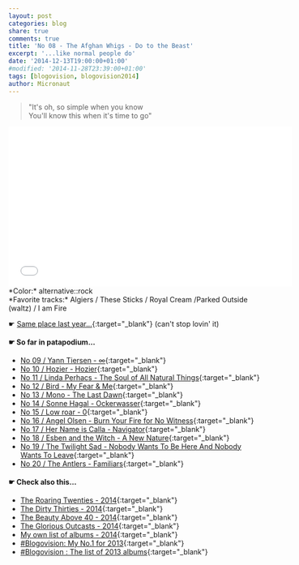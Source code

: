 ```yaml
---
layout: post
categories: blog
share: true
comments: true
title: 'No 08 - The Afghan Whigs - Do to the Beast'
excerpt: '...like normal people do'
date: '2014-12-13T19:00:00+01:00'
#modified: '2014-11-28T23:39:00+01:00'
tags: [blogovision, blogovision2014]
author: Micronaut
---
```

> "It's oh, so simple when you know<br/>
> You'll know this when it's time to go"

<iframe width="560" height="315" src="//www.youtube.com/embed/ovhzeqIaggY" frameborder="0" allowfullscreen>&nbsp;</iframe>
*Color:* alternative::rock<br/>
*Favorite tracks:* Algiers	/ These Sticks	 / Royal Cream	 /Parked Outside (waltz) / I am Fire

&#x261B; [Same place last year...](http://themicronaut.tumblr.com/post/69882083235/blogovision2013-no08){:target="_blank"} (can't stop lovin' it)

#### &#x261B; So far in patapodium...
* [No 09 / Yann Tiersen - ∞](/blog/blogovision2014-no09/){:target="_blank"}
* [No 10 / Hozier - Hozier](/blog/blogovision2014-no10/){:target="_blank"}
* [No 11 / Linda Perhacs - The Soul of All Natural Things](/blog/blogovision2014-no11/){:target="_blank"}
* [No 12 / Bird - My Fear & Me](/blog/blogovision2014-no12/){:target="_blank"}
* [No 13 / Mono - The Last Dawn](/blog/blogovision2014-no13/){:target="_blank"}
* [No 14 / Sonne Hagal - Ockerwasser](/blog/blogovision2014-no14/){:target="_blank"}
* [No 15 / Low roar - 0](/blog/blogovision2014-no15/){:target="_blank"}
* [No 16 / Angel Olsen - Burn Your Fire for No Witness](/blog/blogovision2014-no16/){:target="_blank"}
* [No 17 / Her Name is Calla - Navigator](/blog/blogovision2014-no17/){:target="_blank"}
* [No 18 / Esben and the Witch - A New Nature](/blog/blogovision2014-no18/){:target="_blank"}
* [No 19 / The Twilight Sad - Nobody Wants To Be Here And Nobody Wants To Leave](/blog/blogovision2014-no19/){:target="_blank"}
* [No 20 / The Antlers - Familiars](/blog/blogovision2014-no20/){:target="_blank"}

#### &#x261B; Check also this…
* [The Roaring Twenties - 2014](/blog/blogovision2014-the-roaring-twenties/){:target="_blank"}
* [The Dirty Thirties - 2014](/blog/blogovision2014-the-dirty-thirties/){:target="_blank"}
* [The Beauty Above 40 - 2014](/blog/blogovision2014-the-beauty-above-40/){:target="_blank"}
* [The Glorious Outcasts - 2014](/blog/blogovision2014-the-glorious-outcasts-2014/){:target="_blank"}
* [My own list of albums - 2014](/blog/complete-list-2014/){:target="_blank"}
* [#Blogovision: My No.1 for 2013](/blog/blogovision2013-no01/){:target="_blank"}
* [#Blogovision : The list of 2013 albums](/blog/blogovision-my-own-list-of-2013-nominees-albums/){:target="_blank"}
